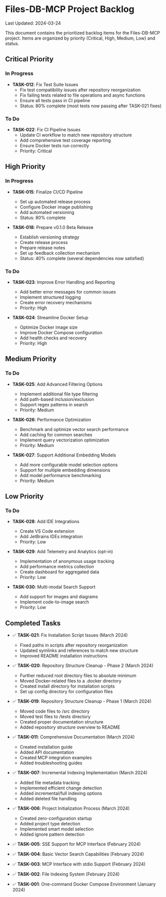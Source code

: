 # Files-DB-MCP Project Backlog
Last Updated: 2024-03-24

This document contains the prioritized backlog items for the Files-DB-MCP project. Items are organized by priority (Critical, High, Medium, Low) and status.

## Critical Priority

### In Progress

- **TASK-012**: Fix Test Suite Issues
  - Fix test compatibility issues after repository reorganization
  - Fix failing tests related to file operations and async functions
  - Ensure all tests pass in CI pipeline
  - Status: 80% complete (most tests now passing after TASK-021 fixes)

### To Do

- **TASK-022**: Fix CI Pipeline Issues
  - Update CI workflow to match new repository structure
  - Add comprehensive test coverage reporting
  - Ensure Docker tests run correctly
  - Priority: Critical

## High Priority

### In Progress

- **TASK-015**: Finalize CI/CD Pipeline
  - Set up automated release process
  - Configure Docker image publishing
  - Add automated versioning
  - Status: 80% complete

- **TASK-018**: Prepare v0.1.0 Beta Release
  - Establish versioning strategy
  - Create release process
  - Prepare release notes
  - Set up feedback collection mechanism
  - Status: 40% complete (several dependencies now satisfied)

### To Do

- **TASK-023**: Improve Error Handling and Reporting
  - Add better error messages for common issues
  - Implement structured logging
  - Create error recovery mechanisms
  - Priority: High

- **TASK-024**: Streamline Docker Setup
  - Optimize Docker image size
  - Improve Docker Compose configuration
  - Add health checks and recovery
  - Priority: High

## Medium Priority

### To Do

- **TASK-025**: Add Advanced Filtering Options
  - Implement additional file type filtering
  - Add path-based inclusion/exclusion
  - Support regex patterns in search
  - Priority: Medium

- **TASK-026**: Performance Optimization
  - Benchmark and optimize vector search performance
  - Add caching for common searches
  - Implement query vectorization optimization
  - Priority: Medium

- **TASK-027**: Support Additional Embedding Models
  - Add more configurable model selection options
  - Support for multiple embedding dimensions
  - Add model performance benchmarking
  - Priority: Medium

## Low Priority

### To Do

- **TASK-028**: Add IDE Integrations
  - Create VS Code extension
  - Add JetBrains IDEs integration
  - Priority: Low

- **TASK-029**: Add Telemetry and Analytics (opt-in)
  - Implementation of anonymous usage tracking
  - Add performance metrics collection
  - Create dashboard for aggregated data
  - Priority: Low

- **TASK-030**: Multi-modal Search Support
  - Add support for images and diagrams
  - Implement code-to-image search
  - Priority: Low

## Completed Tasks

- ✅ **TASK-021**: Fix Installation Script Issues (March 2024)
  - Fixed paths in scripts after repository reorganization
  - Updated symlinks and references to match new structure
  - Improved README installation instructions

- ✅ **TASK-020**: Repository Structure Cleanup - Phase 2 (March 2024)
  - Further reduced root directory files to absolute minimum
  - Moved Docker-related files to a .docker directory
  - Created install directory for installation scripts
  - Set up config directory for configuration files

- ✅ **TASK-019**: Repository Structure Cleanup - Phase 1 (March 2024)
  - Moved code files to /src directory
  - Moved test files to /tests directory
  - Created proper documentation structure
  - Added repository structure overview to README

- ✅ **TASK-011**: Comprehensive Documentation (March 2024)
  - Created installation guide
  - Added API documentation
  - Created MCP integration examples
  - Added troubleshooting guides

- ✅ **TASK-007**: Incremental Indexing Implementation (March 2024)
  - Added file metadata tracking
  - Implemented efficient change detection
  - Added incremental/full indexing options
  - Added deleted file handling

- ✅ **TASK-006**: Project Initialization Process (March 2024)
  - Created zero-configuration startup
  - Added project type detection
  - Implemented smart model selection
  - Added ignore pattern detection

- ✅ **TASK-005**: SSE Support for MCP Interface (February 2024)
- ✅ **TASK-004**: Basic Vector Search Capabilities (February 2024)
- ✅ **TASK-003**: MCP Interface with stdio Support (February 2024)
- ✅ **TASK-002**: File Indexing System (February 2024)
- ✅ **TASK-001**: One-command Docker Compose Environment (January 2024)
